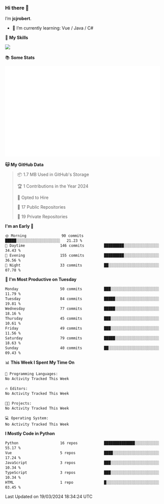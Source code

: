### Hi there 👋

I’m **jcjrobert**.

- 🌱 I’m currently learning: Vue / Java / C#

🌟 **My Skills**

![](https://img.shields.io/badge/-Python-3e74a2?style=flat-square&logo=Python&logoColor=fff)

📚 **Some Stats**

![](https://github.com/jcjrobert/github-stats/blob/master/generated/overview.svg)

<!--START_SECTION:waka-->
**🐱 My GitHub Data** 

> 📦 1.7 MB Used in GitHub's Storage 
 > 
> 🏆 1 Contributions in the Year 2024
 > 
> 💼 Opted to Hire
 > 
> 📜 17 Public Repositories 
 > 
> 🔑 19 Private Repositories 
 > 
**I'm an Early 🐤** 

```text
🌞 Morning                90 commits          █████░░░░░░░░░░░░░░░░░░░░   21.23 % 
🌆 Daytime                146 commits         █████████░░░░░░░░░░░░░░░░   34.43 % 
🌃 Evening                155 commits         █████████░░░░░░░░░░░░░░░░   36.56 % 
🌙 Night                  33 commits          ██░░░░░░░░░░░░░░░░░░░░░░░   07.78 % 
```
📅 **I'm Most Productive on Tuesday** 

```text
Monday                   50 commits          ███░░░░░░░░░░░░░░░░░░░░░░   11.79 % 
Tuesday                  84 commits          █████░░░░░░░░░░░░░░░░░░░░   19.81 % 
Wednesday                77 commits          █████░░░░░░░░░░░░░░░░░░░░   18.16 % 
Thursday                 45 commits          ███░░░░░░░░░░░░░░░░░░░░░░   10.61 % 
Friday                   49 commits          ███░░░░░░░░░░░░░░░░░░░░░░   11.56 % 
Saturday                 79 commits          █████░░░░░░░░░░░░░░░░░░░░   18.63 % 
Sunday                   40 commits          ██░░░░░░░░░░░░░░░░░░░░░░░   09.43 % 
```


📊 **This Week I Spent My Time On** 

```text
💬 Programming Languages: 
No Activity Tracked This Week

🔥 Editors: 
No Activity Tracked This Week

🐱‍💻 Projects: 
No Activity Tracked This Week

💻 Operating System: 
No Activity Tracked This Week
```

**I Mostly Code in Python** 

```text
Python                   16 repos            ██████████████░░░░░░░░░░░   55.17 % 
Vue                      5 repos             ████░░░░░░░░░░░░░░░░░░░░░   17.24 % 
JavaScript               3 repos             ███░░░░░░░░░░░░░░░░░░░░░░   10.34 % 
TypeScript               3 repos             ███░░░░░░░░░░░░░░░░░░░░░░   10.34 % 
HTML                     1 repo              █░░░░░░░░░░░░░░░░░░░░░░░░   03.45 % 
```




 Last Updated on 19/03/2024 18:34:24 UTC
<!--END_SECTION:waka-->
